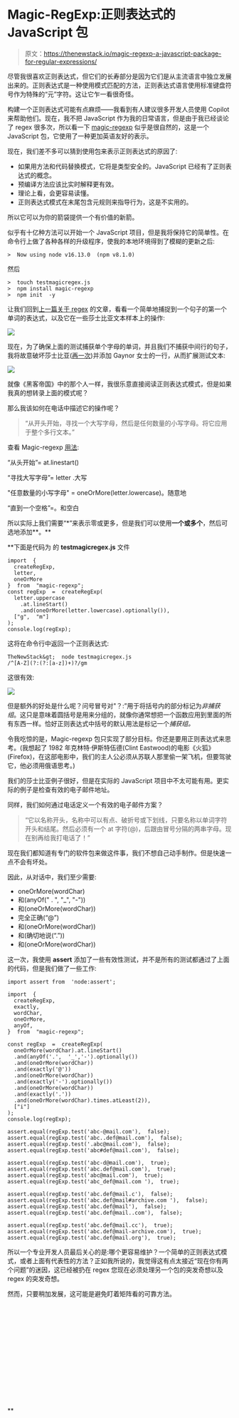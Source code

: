 # Magic-RegExp:正则表达式的 JavaScript 包

> 原文：<https://thenewstack.io/magic-regexp-a-javascript-package-for-regular-expressions/>

尽管我很喜欢正则表达式，但它们的长寿部分是因为它们是从主流语言中独立发展出来的。正则表达式是一种使用模式匹配的方法，正则表达式语言使用标准键盘符号作为特殊的“元”字符。这让它乍一看很奇怪。

构建一个正则表达式可能有点麻烦——我看到有人建议很多开发人员使用 Copilot 来帮助他们。现在，我不把 JavaScript 作为我的日常语言，但是由于我已经谈论了 regex 很多次，所以看一下 [magic-regexp](https://regexp.dev/) 似乎是很自然的，这是一个 JavaScript 包，它使用了一种更加英语友好的表示。

现在，我们差不多可以猜到使用包来表示正则表达式的原因了:

*   如果用方法和代码替换模式，它将是类型安全的。JavaScript 已经有了正则表达式的概念。
*   预编译方法应该比实时解释更有效。
*   理论上看，会更容易读懂。
*   正则表达式模式在末尾包含元规则来指导行为，这是不实用的。

所以它可以为你的箭袋提供一个有价值的新箭。

似乎有十亿种方法可以开始一个 JavaScript 项目，但是我将保持它的简单性。在命令行上做了各种各样的升级程序，使我的本地环境得到了模糊的更新之后:

```
>  Now using node v16.13.0  (npm v8.1.0)

```

然后

```
>  touch testmagicregex.js  
>  npm install magic-regexp  
>  npm init  -y

```

让我们回到[上一篇关于 regex](https://thenewstack.io/regular-expressions-and-solving-the-food-taster-dilemma/) 的文章，看看一个简单地捕捉到一个句子的第一个单词的表达式，以及它在一些莎士比亚文本样本上的操作:

![](img/34112f8f25c41c4bad614d9161e5da8a.png)

现在，为了确保上面的测试捕获单个字母的单词，并且我们不捕获中间行的句子，我将故意破坏莎士比亚([再一次](https://thenewstack.io/beware-chatgpt-a-language-model-in-the-shape-of-shakespeare/))并添加 Gaynor 女士的一行，从而扩展测试文本:

![](img/01c1e51227a97ceb223c22dbfa12f072.png)

就像《黑客帝国》中的那个人一样，我很乐意直接阅读正则表达式模式，但是如果我真的想转录上面的模式呢？

那么我该如何在电话中描述它的操作呢？

> “从开头开始，寻找一个大写字母，然后是任何数量的小写字母。将它应用于整个多行文本。”

查看 Magic-regexp [用法](https://regexp.dev/getting-started/usage):

“从头开始”= at.linestart()

“寻找大写字母”= letter .大写

"任意数量的小写字母" = oneOrMore(letter.lowercase)。随意地

“直到一个空格”=。和空白

所以实际上我们需要“*”来表示零或更多，但是我们可以使用**一个或多个**，然后可选地添加**。**

 **下面是代码为
的 **testmagicregex.js** 文件

```
import  {
  createRegExp,
  letter,
  oneOrMore
}  from  "magic-regexp";
const regExp  =  createRegExp(
  letter.uppercase
    .at.lineStart()
    .and(oneOrMore(letter.lowercase).optionally()),
  ["g",  "m"]
);
console.log(regExp);

```

这将在命令行中返回一个正则表达式:

```
TheNewStack&gt;  node testmagicregex.js
/^[A-Z](?:(?:[a-z])+)?/gm

```

这很有效:

![](img/e422a1e8770aa9d002b21d10caa19386.png)

但是额外的好处是什么呢？问号冒号对"？:”用于将括号内的部分标记为*非捕获组*。这只是意味着圆括号是用来分组的，就像你通常想把一个函数应用到里面的所有东西一样。恰好正则表达式中括号的默认用法是标记一个*捕获组。*

令我吃惊的是，Magic-regexp 包只实现了部分目标。你还是要用正则表达式来思考。(我想起了 1982 年克林特·伊斯特伍德(Clint Eastwood)的电影《火狐》(Firefox)，在这部电影中，我们的主人公必须从苏联人那里偷一架飞机，但要驾驶它，他必须用俄语思考。)

我们的莎士比亚例子很好，但是在实际的 JavaScript 项目中不太可能有用。更实际的例子是检查有效的电子邮件地址。

同样，我们如何通过电话定义一个有效的电子邮件方案？

> “它以名称开头，名称中可以有点、破折号或下划线，只要名称以单词字符开头和结尾。然后必须有一个 at 字符(@)，后跟由冒号分隔的两串字母。现在别再给我打电话了！”

现在我们都知道有专门的软件包来做这件事，我们不想自己动手制作。但是快速一点不会有坏处。

因此，从对话中，我们至少需要:

*   oneOrMore(wordChar)
*   和(anyOf(" . ", "_", "-"))
*   和(oneOrMore(wordChar))
*   完全正确(“@”)
*   和(oneOrMore(wordChar))
*   和(确切地说(“.”))
*   和(oneOrMore(wordChar))

这一次，我使用 **assert** 添加了一些有效性测试，并不是所有的测试都通过了上面的代码，但是我们做了一些工作:

```
import assert from  'node:assert';

import  {
  createRegExp,
  exactly,
  wordChar,
  oneOrMore,
  anyOf,
}  from  "magic-regexp";

const regExp  =  createRegExp(
  oneOrMore(wordChar).at.lineStart()
  .and(anyOf('.',  '_','-').optionally())
  .and(oneOrMore(wordChar))
  .and(exactly('@'))
  .and(oneOrMore(wordChar))
  .and(exactly('-').optionally())
  .and(oneOrMore(wordChar))
  .and(exactly('.'))
  .and(oneOrMore(wordChar).times.atLeast(2)),
  ["i"]
);
console.log(regExp);

assert.equal(regExp.test('abc-@mail.com'),  false);
assert.equal(regExp.test('abc..def@mail.com'),  false);
assert.equal(regExp.test('.abc@mail.com'),  false);
assert.equal(regExp.test('abc#def@mail.com'),  false);

assert.equal(regExp.test('abc-d@mail.com'),  true);
assert.equal(regExp.test('abc.def@mail.com'),  true);
assert.equal(regExp.test('abc@mail.com'),  true);
assert.equal(regExp.test('abc_def@mail.com '),  true);

assert.equal(regExp.test('abc.def@mail.c'),  false);
assert.equal(regExp.test('abc.def@mail#archive.com '),  false);
assert.equal(regExp.test('abc.def@mail'),  false);
assert.equal(regExp.test('abc.def@mail..com'),  false);

assert.equal(regExp.test('abc.def@mail.cc'),  true);
assert.equal(regExp.test('abc.def@mail-archive.com'),  true);
assert.equal(regExp.test('abc.def@mail.org'),  true);

```

所以一个专业开发人员最后关心的是:哪个更容易维护？一个简单的正则表达式模式，或者上面有代表性的方法？正如我所说的，我觉得这有点太接近“现在你有两个问题”的迷因，这已经被扔在 regex 您现在必须处理另一个包的突发奇想以及 regex 的突发奇想。

然而，只要稍加发展，这可能是避免盯着矩阵看的可靠方法。

<svg xmlns:xlink="http://www.w3.org/1999/xlink" viewBox="0 0 68 31" version="1.1"><title>Group</title> <desc>Created with Sketch.</desc></svg>**